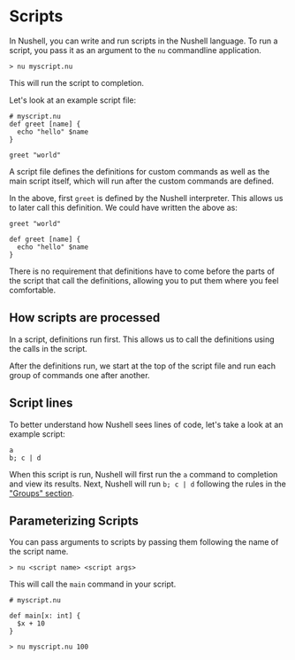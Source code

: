 # Scripts

In Nushell, you can write and run scripts in the Nushell language. To run a script, you pass it as an argument to the `nu` commandline application.

```
> nu myscript.nu
```

This will run the script to completion.

Let's look at an example script file:

```
# myscript.nu
def greet [name] {
  echo "hello" $name
}

greet "world"
```

A script file defines the definitions for custom commands as well as the main script itself, which will run after the custom commands are defined.

In the above, first `greet` is defined by the Nushell interpreter. This allows us to later call this definition. We could have written the above as:

```
greet "world"

def greet [name] {
  echo "hello" $name
}
```

There is no requirement that definitions have to come before the parts of the script that call the definitions, allowing you to put them where you feel comfortable.

## How scripts are processed

In a script, definitions run first. This allows us to call the definitions using the calls in the script.

After the definitions run, we start at the top of the script file and run each group of commands one after another.

## Script lines

To better understand how Nushell sees lines of code, let's take a look at an example script:

```
a
b; c | d
```

When this script is run, Nushell will first run the `a` command to completion and view its results. Next, Nushell will run `b; c | d` following the rules in the ["Groups" section](https://www.nushell.sh/book/types_of_data.html#groups).

## Parameterizing Scripts

You can pass arguments to scripts by passing them following the name of the script name.

```
> nu <script name> <script args>
```

This will call the `main` command in your script.

```
# myscript.nu

def main[x: int] {
  $x + 10
}
```
```
> nu myscript.nu 100
```

